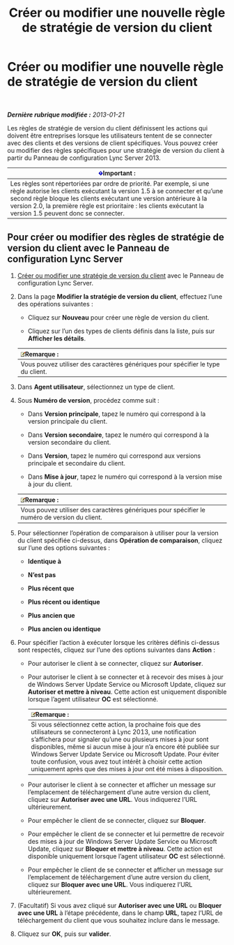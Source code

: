 ﻿---
title: Créer ou modifier une nouvelle règle de stratégie de version du client
TOCTitle: Créer ou modifier une nouvelle règle de stratégie de version du client
ms:assetid: 6f879d99-8401-41e0-a562-195c890d63ea
ms:mtpsurl: https://technet.microsoft.com/fr-fr/library/JJ898478(v=OCS.15)
ms:contentKeyID: 53095444
ms.date: 05/20/2016
mtps_version: v=OCS.15
ms.translationtype: HT
---

# Créer ou modifier une nouvelle règle de stratégie de version du client

 

_**Dernière rubrique modifiée :** 2013-01-21_

Les règles de stratégie de version du client définissent les actions qui doivent être entreprises lorsque les utilisateurs tentent de se connecter avec des clients et des versions de client spécifiques. Vous pouvez créer ou modifier des règles spécifiques pour une stratégie de version du client à partir du Panneau de configuration Lync Server 2013.

<table>
<thead>
<tr class="header">
<th><img src="images/Gg425917.important(OCS.15).gif" title="important" alt="important" />Important :</th>
</tr>
</thead>
<tbody>
<tr class="odd">
<td>Les règles sont répertoriées par ordre de priorité. Par exemple, si une règle autorise les clients exécutant la version 1.5 à se connecter et qu’une second règle bloque les clients exécutant une version antérieure à la version 2.0, la première règle est prioritaire : les clients exécutant la version 1.5 peuvent donc se connecter.</td>
</tr>
</tbody>
</table>


## Pour créer ou modifier des règles de stratégie de version du client avec le Panneau de configuration Lync Server

1.  [Créer ou modifier une stratégie de version du client](lync-server-2013-create-or-modify-a-new-client-version-policy.md) avec le Panneau de configuration Lync Server.

2.  Dans la page **Modifier la stratégie de version du client**, effectuez l’une des opérations suivantes :
    
      - Cliquez sur **Nouveau** pour créer une règle de version du client.
    
      - Cliquez sur l’un des types de clients définis dans la liste, puis sur **Afficher les détails**.
    
    <table>
    <thead>
    <tr class="header">
    <th><img src="images/Gg398920.note(OCS.15).gif" title="note" alt="note" />Remarque :</th>
    </tr>
    </thead>
    <tbody>
    <tr class="odd">
    <td>Vous pouvez utiliser des caractères génériques pour spécifier le type du client.</td>
    </tr>
    </tbody>
    </table>


3.  Dans **Agent utilisateur**, sélectionnez un type de client.

4.  Sous **Numéro de version**, procédez comme suit :
    
      - Dans **Version principale**, tapez le numéro qui correspond à la version principale du client.
    
      - Dans **Version secondaire**, tapez le numéro qui correspond à la version secondaire du client.
    
      - Dans **Version**, tapez le numéro qui correspond aux versions principale et secondaire du client.
    
      - Dans **Mise à jour**, tapez le numéro qui correspond à la version mise à jour du client.
    
    <table>
    <thead>
    <tr class="header">
    <th><img src="images/Gg398920.note(OCS.15).gif" title="note" alt="note" />Remarque :</th>
    </tr>
    </thead>
    <tbody>
    <tr class="odd">
    <td>Vous pouvez utiliser des caractères génériques pour spécifier le numéro de version du client.</td>
    </tr>
    </tbody>
    </table>


5.  Pour sélectionner l’opération de comparaison à utiliser pour la version du client spécifiée ci-dessus, dans **Opération de comparaison**, cliquez sur l’une des options suivantes :
    
      - **Identique à**
    
      - **N’est pas**
    
      - **Plus récent que**
    
      - **Plus récent ou identique**
    
      - **Plus ancien que**
    
      - **Plus ancien ou identique**

6.  Pour spécifier l’action à exécuter lorsque les critères définis ci-dessus sont respectés, cliquez sur l’une des options suivantes dans **Action** :
    
      - Pour autoriser le client à se connecter, cliquez sur **Autoriser**.
    
      - Pour autoriser le client à se connecter et à recevoir des mises à jour de Windows Server Update Service ou Microsoft Update, cliquez sur **Autoriser et mettre à niveau**. Cette action est uniquement disponible lorsque l’agent utilisateur **OC** est sélectionné.
        
        <table>
        <thead>
        <tr class="header">
        <th><img src="images/Gg398920.note(OCS.15).gif" title="note" alt="note" />Remarque :</th>
        </tr>
        </thead>
        <tbody>
        <tr class="odd">
        <td>Si vous sélectionnez cette action, la prochaine fois que des utilisateurs se connecteront à Lync 2013, une notification s’affichera pour signaler qu’une ou plusieurs mises à jour sont disponibles, même si aucun mise à jour n’a encore été publiée sur Windows Server Update Service ou Microsoft Update. Pour éviter toute confusion, vous avez tout intérêt à choisir cette action uniquement après que des mises à jour ont été mises à disposition.</td>
        </tr>
        </tbody>
        </table>
    
      - Pour autoriser le client à se connecter et afficher un message sur l’emplacement de téléchargement d’une autre version du client, cliquez sur **Autoriser avec une URL**. Vous indiquerez l’URL ultérieurement.
    
      - Pour empêcher le client de se connecter, cliquez sur **Bloquer**.
    
      - Pour empêcher le client de se connecter et lui permettre de recevoir des mises à jour de Windows Server Update Service ou Microsoft Update, cliquez sur **Bloquer et mettre à niveau**. Cette action est disponible uniquement lorsque l’agent utilisateur **OC** est sélectionné.
    
      - Pour empêcher le client de se connecter et afficher un message sur l’emplacement de téléchargement d’une autre version du client, cliquez sur **Bloquer avec une URL**. Vous indiquerez l’URL ultérieurement.

7.  (Facultatif) Si vous avez cliqué sur **Autoriser avec une URL** ou **Bloquer avec une URL** à l’étape précédente, dans le champ **URL**, tapez l’URL de téléchargement du client que vous souhaitez inclure dans le message.

8.  Cliquez sur **OK**, puis sur **valider**.

